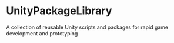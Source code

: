 # UnityPackageLibrary
A collection of reusable Unity scripts and packages for rapid game development and prototyping
